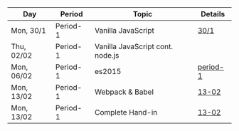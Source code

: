 Day | Period | Topic | Details
--- | ---    | ---   | ---  
Mon, 30/1 |  Period- 1 | Vanilla JavaScript | [30/1](period-1.md/30-01 (Monday)) | 
Thu, 02/02 |  Period- 1 | Vanilla JavaScript cont. node.js | | 
Mon, 06/02 |  Period- 1 | es2015|[period-1](period-1.md) | 
Mon, 13/02 |  Period- 1 | Webpack & Babel|  [13-02](period-1.md/#13-02) | 
Mon, 13/02 |  Period- 1 | Complete Hand-in| [13-02](period-1.md/#13-02) | 
